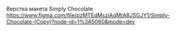 Верстка макета Simply Chocolate https://www.figma.com/file/pzMTEdMsziAqMtA8JSGJY1/Simply-Chocolate-(Copy)?node-id=1%3A5060&mode=dev
